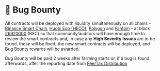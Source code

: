 # 🐛 Bug Bounty

All contracts will be deployed with liquidity simultaneously on all chains - [Binance Smart Chain](https://www.binance.org/en/smartChain), [Huobi Eco \(HECO\)](https://www.hecochain.com/en-us/), [Polygon](https://polygon.technology/) and [Fantom](https://fantom.foundation/) - at block [\#6920000](https://testnet.bscscan.com/block/countdown/6922000) \(BSC\) so that community/auditors will have enough time to review the smart contracts and, in case any **High Severity Issues** are to be found, these will be fixed, the new smart contracts will be deployed, and [Bug Bounty](bug-bounty.md) rewards will be awarded.

Bug Bounty will be paid 2 weeks after farming starts or, if a bug is found afterwards, after the reporting date from [Fee/Tax Distribution](../features/deposit-fee-redistribution.md)

